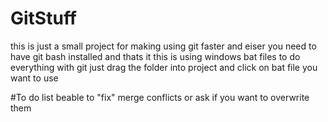 # GitStuff

this is just a small project for making using git faster and eiser
you need to have git bash installed and thats it
this is using windows bat files to do everything with git
just drag the folder into project and click on bat file you want to use




#To do list
beable to "fix" merge conflicts or ask if you want to overwrite them
